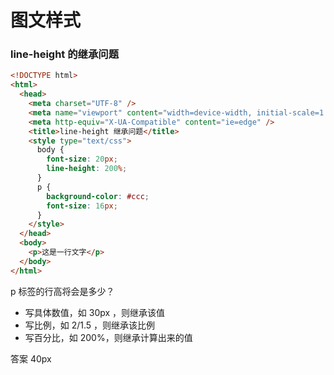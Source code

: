 # 图文样式

### line-height 的继承问题

```html
<!DOCTYPE html>
<html>
  <head>
    <meta charset="UTF-8" />
    <meta name="viewport" content="width=device-width, initial-scale=1.0" />
    <meta http-equiv="X-UA-Compatible" content="ie=edge" />
    <title>line-height 继承问题</title>
    <style type="text/css">
      body {
        font-size: 20px;
        line-height: 200%;
      }
      p {
        background-color: #ccc;
        font-size: 16px;
      }
    </style>
  </head>
  <body>
    <p>这是一行文字</p>
  </body>
</html>
```

p 标签的行高将会是多少？

- 写具体数值，如 30px ，则继承该值
- 写比例，如 2/1.5 ，则继承该比例
- 写百分比，如 200%，则继承计算出来的值

答案 40px

